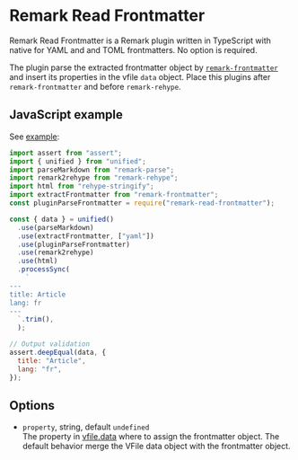 # Remark Read Frontmatter

Remark Read Frontmatter is a Remark plugin written in TypeScript with native for YAML and and TOML frontmatters. No option is required.

The plugin parse the extracted frontmatter object by [`remark-frontmatter`](https://github.com/remarkjs/remark-frontmatter) and insert its properties in the vfile `data` object.
Place this plugins after `remark-frontmatter` and before `remark-rehype`.

## JavaScript example

See [example](https://github.com/adaltas/remark/blob/master/parse-frontmater/sample/index.js):

```js
import assert from "assert";
import { unified } from "unified";
import parseMarkdown from "remark-parse";
import remark2rehype from "remark-rehype";
import html from "rehype-stringify";
import extractFrontmatter from "remark-frontmatter";
const pluginParseFrontmatter = require("remark-read-frontmatter");

const { data } = unified()
  .use(parseMarkdown)
  .use(extractFrontmatter, ["yaml"])
  .use(pluginParseFrontmatter)
  .use(remark2rehype)
  .use(html)
  .processSync(
    `
---
title: Article
lang: fr
---
  `.trim(),
  );

// Output validation
assert.deepEqual(data, {
  title: "Article",
  lang: "fr",
});
```

## Options

- `property`, string, default `undefined`  
  The property in [vfile.data](https://github.com/vfile/vfile) where to assign the frontmatter object. The default behavior merge the VFile data object with the frontmatter object.

